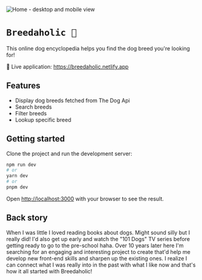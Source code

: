 ![Home - desktop and mobile view](https://github.com/franekostrowski/breedaholic/blob/main/screenshots/home-desktop-and-mobile-view.png)

# `Breedaholic 🐶`

This online dog encyclopedia helps you find the dog breed you're looking for! 

🔴 Live application: https://breedaholic.netlify.app

## Features

- Display dog breeds fetched from The Dog Api
- Search breeds
- Filter breeds
- Lookup specific breed

## Getting started

Clone the project and run the development server:

```bash
npm run dev
# or
yarn dev
# or
pnpm dev
```

Open [http://localhost:3000](http://localhost:3000) with your browser to see the result.

## Back story

When I was little I loved reading books about dogs. Might sound silly but I really did! I'd also get up early and watch the "101 Dogs" TV series before getting ready to go to the pre-school haha. Over 10 years later here I'm searching for an engaging and interesting project to create that'd help me develop new front-end skills and sharpen up the existing ones. I realize I can connect what I was really into in the past with what I like now and that's how it all started with Breedaholic!
